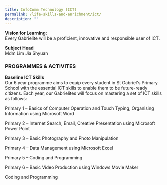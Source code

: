 ```yaml
---
title: InfoComm Technology (ICT)
permalink: /life-skills-and-enrichment/ict/
description: ""
---
```

**Vision for Learning:**    
Every Gabrielite will be a proficient, innovative and responsible user of ICT.

  

**Subject Head**   
Mdm Lim Jia Shyuan

  

### PROGRAMMES & ACTIVITES

**Baseline ICT Skills**   
Our 6 year programme aims to equip every student in St Gabriel's Primary School with the essential ICT skills to enable them to be future-ready citizens. Each year, our Gabrielites will focus on mastering a set of ICT skills as follows: 

Primary 1 – Basics of Computer Operation and Touch Typing, Organising Information using Microsoft Word 

Primary 2 – Internet Search, Email, Creative Presentation using Microsoft Power Point 

Primary 3 – Basic Photography and Photo Manipulation 

Primary 4 – Data Management using Microsoft Excel

Primary 5 – Coding and Programming 

Primary 6 – Basic Video Production using Windows Movie Maker

  

Coding and Programming